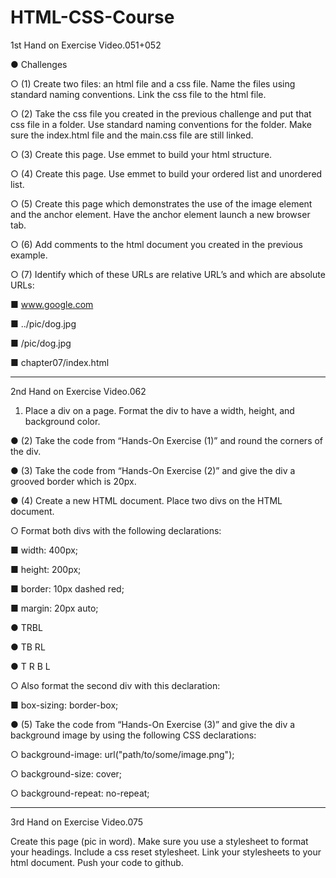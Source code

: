 # HTML-CSS-Course

1st Hand on Exercise Video.051+052

●	Challenges

○	(1) Create two files: an html file and a css file. Name the files using standard naming conventions. Link the css file to the html file.

○	(2) Take the css file you created in the previous challenge and put that css file in a folder. Use standard naming conventions for the folder. Make sure the index.html file and the main.css file are still linked.

○	(3) Create this page. Use emmet to build your html structure.

○	(4) Create this page. Use emmet to build your ordered list and unordered list.

○	(5) Create this page which demonstrates the use of the image element and the anchor element. Have the anchor element launch a new browser tab.

○	(6) Add comments to the html document you created in the previous example.

○	(7) Identify which of these URLs are relative URL’s and which are absolute URLs:

■	www.google.com

■	../pic/dog.jpg

■	/pic/dog.jpg

■	chapter07/index.html

--------------------------------------------------------------------

2nd Hand on Exercise Video.062

1) Place a div on a page. Format the div to have a width, height, and background color.

●	(2) Take the code from “Hands-On Exercise (1)” and round the corners of the div.

●	(3) Take the code from “Hands-On Exercise (2)” and give the div a grooved border which is 20px.

●	(4) Create a new HTML document. Place two divs on the HTML document. 

○	Format both divs with the following declarations:

■	width: 400px;

■	height: 200px;

■	border: 10px dashed red;

■	margin: 20px auto;

●	TRBL

●	TB   RL

●	T   R   B   L 

○	Also format the second div with this declaration:

■	box-sizing: border-box;

●	(5) Take the code from “Hands-On Exercise (3)” and give the div a background image by using the following CSS declarations:

○	background-image: url("path/to/some/image.png"); 

○	background-size: cover; 

○	background-repeat: no-repeat;

--------------------------------------------------------------------

3rd Hand on Exercise Video.075

Create this page (pic in word). 
Make sure you use a stylesheet to format your headings. 
Include a css reset stylesheet. 
Link your stylesheets to your html document. 
Push your code to github.